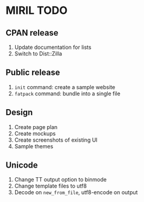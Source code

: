 MIRIL TODO
==========

CPAN release
------------

1. Update documentation for lists
2. Switch to Dist::Zilla

Public release
--------------

1. `init` command: create a sample website
2. `fatpack` command: bundle into a single file

Design
------

1. Create page plan
2. Create mockups
3. Create screenshots of existing UI
4. Sample themes

Unicode
-------

1. Change TT output option to binmode
2. Change template files to utf8
3. Decode on `new_from_file`, utf8-encode on output
